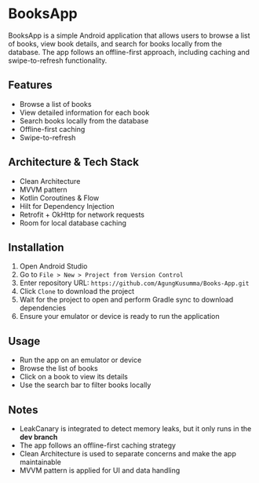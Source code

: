 # BooksApp

BooksApp is a simple Android application that allows users to browse a list of books, view book details, and search for books locally from the database. The app follows an offline-first approach, including caching and swipe-to-refresh functionality.

## Features

- Browse a list of books
- View detailed information for each book
- Search books locally from the database
- Offline-first caching
- Swipe-to-refresh

## Architecture & Tech Stack

- Clean Architecture
- MVVM pattern
- Kotlin Coroutines & Flow
- Hilt for Dependency Injection
- Retrofit + OkHttp for network requests
- Room for local database caching

## Installation

1. Open Android Studio
2. Go to `File > New > Project from Version Control`
3. Enter repository URL: `https://github.com/AgungKusumma/Books-App.git`
4. Click `Clone` to download the project
5. Wait for the project to open and perform Gradle sync to download dependencies
6. Ensure your emulator or device is ready to run the application

## Usage

- Run the app on an emulator or device
- Browse the list of books
- Click on a book to view its details
- Use the search bar to filter books locally

## Notes

- LeakCanary is integrated to detect memory leaks, but it only runs in the **dev branch**
- The app follows an offline-first caching strategy
- Clean Architecture is used to separate concerns and make the app maintainable
- MVVM pattern is applied for UI and data handling